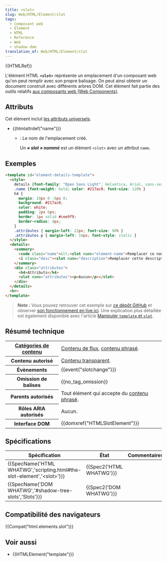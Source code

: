 ```yaml
---
title: <slot>
slug: Web/HTML/Element/slot
tags:
  - Composant web
  - Element
  - HTML
  - Reference
  - Web
  - shadow dom
translation_of: Web/HTML/Element/slot
---
```

{{HTMLRef}}

L'élément HTML **`<slot>`** représente un emplacement d'un composant web qu'on peut remplir avec son propre balisage. On peut ainsi obtenir un document construit avec différents arbres DOM. Cet élément fait partie des outils relatifs [aux composants web (Web Components)](/fr/docs/Web/Web_Components).

## Attributs

Cet élément inclut [les attributs universels](/fr/docs/Web/HTML/Attributs_universels).

- {{htmlattrdef("name")}}

  - : Le nom de l'emplacement créé.

    Un **_« slot » nommé_** est un élément `<slot>` avec un attribut `name`.

## Exemples

```html
<template id="element-details-template">
  <style>
    details {font-family: "Open Sans Light", Helvetica, Arial, sans-serif }
    .name {font-weight: bold; color: #217ac0; font-size: 120% }
    h4 {
      margin: 10px 0 -8px 0;
      background: #217ac0;
      color: white;
      padding: 2px 6px;
      border: 1px solid #cee9f9;
      border-radius: 4px;
    }
    .attributes { margin-left: 22px; font-size: 90% }
    .attributes p { margin-left: 16px; font-style: italic }
  </style>
  <details>
    <summary>
      <code class="name">&lt;<slot name="element-name">Remplacer ce nom</slot>&gt;</code>
      <i class="desc"><slot name="description">Remplacer cette description</slot></i>
    </summary>
    <div class="attributes">
      <h4>Attributs</h4>
      <slot name="attributes"><p>Aucun</p></slot>
    </div>
  </details>
  <hr>
</template>
```

> **Note :** Vous pouvez retrouver cet exemple sur [ce dépôt GitHub](https://github.com/mdn/web-components-examples/tree/master/element-details) et observer [son fonctionnement en live ici](https://mdn.github.io/web-components-examples/element-details/). Une explication plus détaillée est également disponible avec l'article [Manipuler `template` et `slot`](/fr/docs/Web/Web_Components/Using_templates_and_slots).

## Résumé technique

<table class="properties">
  <tbody>
    <tr>
      <th scope="row">
        <a href="/fr/docs/Web/HTML/Catégorie_de_contenu"
          >Catégories de contenu</a
        >
      </th>
      <td>
        <a href="/fr/docs/Web/HTML/Catégorie_de_contenu#Contenu_de_flux"
          >Contenu de flux</a
        >,
        <a href="/fr/docs/Web/HTML/Catégorie_de_contenu#Contenu_phrasé"
          >contenu phrasé</a
        >.
      </td>
    </tr>
    <tr>
      <th scope="row">Contenu autorisé</th>
      <td>
        <a
          href="/fr/docs/Web/HTML/Catégorie_de_contenu#Modèle_de_contenu_transparent"
          >Contenu transparent</a
        >.
      </td>
    </tr>
    <tr>
      <th scope="row">Évènements</th>
      <td>{{event("slotchange")}}</td>
    </tr>
    <tr>
      <th scope="row">Omission de balises</th>
      <td>{{no_tag_omission}}</td>
    </tr>
    <tr>
      <th scope="row">Parents autorisés</th>
      <td>
        Tout élément qui accepte du
        <a href="/fr/docs/Web/HTML/Catégorie_de_contenu#Contenu_phrasé"
          >contenu phrasé</a
        >.
      </td>
    </tr>
    <tr>
      <th scope="row">Rôles ARIA autorisés</th>
      <td>Aucun.</td>
    </tr>
    <tr>
      <th scope="row">Interface DOM</th>
      <td>{{domxref("HTMLSlotElement")}}</td>
    </tr>
  </tbody>
</table>

## Spécifications

| Spécification                                                                                        | État                             | Commentaires |
| ---------------------------------------------------------------------------------------------------- | -------------------------------- | ------------ |
| {{SpecName('HTML WHATWG','scripting.html#the-slot-element','&lt;slot&gt;')}} | {{Spec2('HTML WHATWG')}} |              |
| {{SpecName('DOM WHATWG','#shadow-tree-slots','Slots')}}                             | {{Spec2('DOM WHATWG')}} |              |

## Compatibilité des navigateurs

{{Compat("html.elements.slot")}}

## Voir aussi

- {{HTMLElement("template")}}
